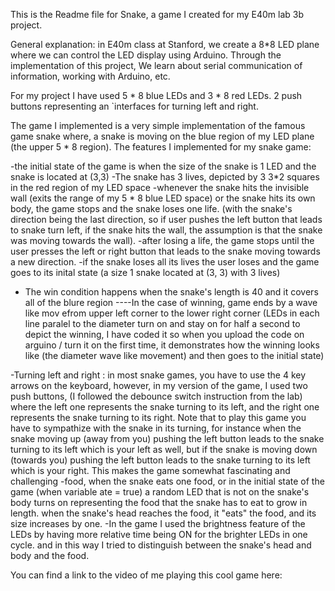 This is the Readme file for Snake, a game I created for my E40m lab 3b project.

General explanation: in E40m class at Stanford, we create a 8*8 LED plane where we can control the LED display using Arduino. Through the implementation of this project, We learn about serial communication of information, working with Arduino, etc. 

For my project I have used 5 * 8 blue LEDs and 3 * 8 red LEDs. 2 push buttons representing an `interfaces for 
turning left and right. 
 
The game I implemented is a very simple implementation of the famous game snake where, a snake is moving on the
blue region of my LED plane (the upper 5 * 8 region). The features I implemented for my snake game: 

-the initial state of the game is when the size of the snake is 1 LED and the snake is located at (3,3)
-The snake has 3 lives, depicted by 3 3*2 squares in the red region of my LED space
-whenever the snake hits the invisible wall (exits the range of my 5 * 8 blue LED space) 
 or the snake hits its own body, the game stops and the snake loses one life.
 (with the snake's direction being the last direction, so if user pushes the left button 
 that leads to snake turn left, if the snake hits the wall, the assumption is that the snake
 was moving towards the wall). 
-after losing a life, the game stops until the user presses the left or right button that leads to 
 the snake moving towards a new direction. 
-if the snake loses all its lives the user loses and the game goes to its inital state 
 (a size 1 snake located at (3, 3) with 3 lives) 
- The win condition happens when the snake's length is 40 and it covers all of the blure region
----In the case of winning, game ends by a wave like mov efrom upper left corner to the lower right corner
    (LEDs in each line paralel to the diameter turn on and stay on for half a second
     to depict the winning, I have coded it so when you upload the code on arguino / turn it on the first 
     time, it demonstrates how the winning looks like (the diameter wave like movement) and then goes to 
     the initial state) 

-Turning left and right : in most snake games, you have to use the 4 key arrows on the keyboard, however, 
 in my version of the game, I used two push buttons, (I followed the debounce switch instruction from the 
 lab) where the left one represents the snake turning to its left, and the right one represents the snake 
 turning to its right. Note that to play this game you have to sympathize with the snake in its turning, 
 for instance when the snake moving up (away from you) pushing the left button leads to the snake turning to 
 its left which is your left as well, but if the snake is moving down (towards you) pushing the left button 
 leads to the snake turning to its left which is your right. This makes the game somewhat fascinating and 
 challenging
-food, when the snake eats one food, or in the initial state of the game (when variable ate = true) 
 a random LED that is not on the snake's body turns on representing the food that the snake has to eat
 to grow in length. when the snake's head reaches the food, it "eats" the food, and its size increases 
 by one. 
-In the game I used the brightness feature of the LEDs by having more relative time being ON for the brighter 
LEDs in one cycle. and in this way I tried to distinguish between the snake's head and body and the food.

You can find a link to the video of me playing this cool game here:   
